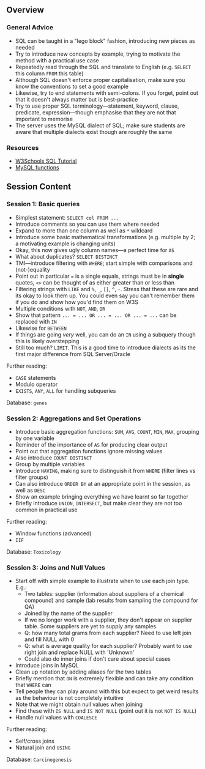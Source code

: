 ## Overview

### General Advice

- SQL can be taught in a "lego block" fashion, introducing new pieces as needed
- Try to introduce new concepts by example, trying to motivate the method with a practical use case
- Repeatedly read through the SQL and translate to English (e.g. `SELECT` this column `FROM` this table)
- Although SQL doesn't enforce proper capitalisation, make sure you know the conventions to set a good example
- Likewise, try to end statements with semi-colons. If you forget, point out that it doesn't always matter but is best-practice
- Try to use proper SQL terminology—statement, keyword, clause, predicate, expression—though emphasise that they are not that important to memorise
- The server uses the MySQL dialect of SQL; make sure students are aware that multiple dialects exist though are roughly the same

### Resources

- [W3Schools SQL Tutorial](https://www.w3schools.com/sql/default.Asp)
- [MySQL functions](https://www.w3schools.com/sql/sql_ref_mysql.asp)

## Session Content

### Session 1: Basic queries

- Simplest statement: `SELECT col FROM ...`
- Introduce comments so you can use them where needed
- Expand to more than one column as well as `*` wildcard
- Introduce some basic mathematical transformations (e.g. multiple by 2; a motivating example is changing units)
- Okay, this now gives ugly column names—a perfect time for `AS`
- What about duplicates? `SELECT DISTINCT`
- TMI—introduce filtering with `WHERE`; start simple with comparisons and (not-)equality
- Point out in particular `=` is a single equals, strings must be in **single** quotes, `<>` can be thought of as either greater than or less than
- Filtering strings with `LIKE` and `%`, `_`, `[]`, `^`, `-`. Stress that these are rare and its okay to look them up. You could even say you can't remember them if you do and show how you'd find them on W3S
- Multiple conditions with `NOT`, `AND`, `OR`
- Show that pattern `... = ... OR ... = ... OR ... = ...` can be replaced with `IN`
- Likewise for `BETWEEN`
- If things are going _very_ well, you can do an `IN` using a subquery though this is likely overstepping
- Still too much? `LIMIT`. This is a good time to introduce dialects as its the first major difference from SQL Server/Oracle

Further reading:
- `CASE` statements
- Modulo operator
- `EXISTS`, `ANY`, `ALL` for handling subqueries

Database: `genes`

### Session 2: Aggregations and Set Operations

- Introduce basic aggregation functions: `SUM`, `AVG`, `COUNT`, `MIN`, `MAX`, grouping by one variable
- Reminder of the importance of `AS` for producing clear output
- Point out that aggregation functions ignore missing values
- Also introduce `COUNT DISTINCT`
- Group by multiple variables
- Introduce `HAVING`, making sure to distinguish it from `WHERE` (filter lines vs filter groups)
- Can also introduce `ORDER BY` at an appropriate point in the session, as well as `DESC`
- Show an example bringing everything we have learnt so far together
- Briefly introduce `UNION`, `INTERSECT`, but make clear they are not too common in practical use

Further reading:
- Window functions (advanced)
- `IIF`

Database: `Toxicology`

### Session 3: Joins and Null Values

- Start off with simple example to illustrate when to use each join type. E.g.:
  - Two tables: supplier (information about suppliers of a chemical compound) and sample (lab results from sampling the compound for QA)
  - Joined by the name of the supplier
  - If we no longer work with a supplier, they don't appear on supplier table. Some suppliers are yet to supply any samples
  - Q: how many total grams from each supplier? Need to use left join and fill NULL with 0
  - Q: what is average quality for each supplier? Probably want to use right join and replace NULL with 'Unknown'
  - Could also do inner joins if don't care about special cases
- Introduce joins in MySQL
- Clean up notation by adding aliases for the two tables
- Briefly mention that `ON` is extremely flexible and can take any condition that `WHERE` can
- Tell people they can play around with this but expect to get weird results as the behaviour is not completely intuitive
- Note that we might obtain null values when joining
- Find these with `IS NULL` and `IS NOT NULL` (point out it is not `NOT IS NULL`)
- Handle null values with `COALESCE`

Further reading:
- Self/cross joins
- Natural join and `USING`

Database: `Carcinogenesis`
